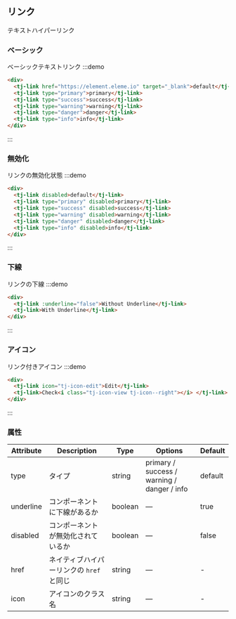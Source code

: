 ## リンク

テキストハイパーリンク

### ベーシック

ベーシックテキストリンク
:::demo

```html
<div>
  <tj-link href="https://element.eleme.io" target="_blank">default</tj-link>
  <tj-link type="primary">primary</tj-link>
  <tj-link type="success">success</tj-link>
  <tj-link type="warning">warning</tj-link>
  <tj-link type="danger">danger</tj-link>
  <tj-link type="info">info</tj-link>
</div>
```

:::

### 無効化

リンクの無効化状態
:::demo

```html
<div>
  <tj-link disabled>default</tj-link>
  <tj-link type="primary" disabled>primary</tj-link>
  <tj-link type="success" disabled>success</tj-link>
  <tj-link type="warning" disabled>warning</tj-link>
  <tj-link type="danger" disabled>danger</tj-link>
  <tj-link type="info" disabled>info</tj-link>
</div>
```

:::

### 下線

リンクの下線
:::demo

```html
<div>
  <tj-link :underline="false">Without Underline</tj-link>
  <tj-link>With Underline</tj-link>
</div>
```

:::

### アイコン

リンク付きアイコン
:::demo

```html
<div>
  <tj-link icon="tj-icon-edit">Edit</tj-link>
  <tj-link>Check<i class="tj-icon-view tj-icon--right"></i> </tj-link>
</div>
```

:::

### 属性

| Attribute | Description                              | Type    | Options                                     | Default |
| --------- | ---------------------------------------- | ------- | ------------------------------------------- | ------- |
| type      | タイプ                                   | string  | primary / success / warning / danger / info | default |
| underline | コンポーネントに下線があるか             | boolean | —                                           | true    |
| disabled  | コンポーネントが無効化されているか       | boolean | —                                           | false   |
| href      | ネイティブハイパーリンクの `href` と同じ | string  | —                                           | -       |
| icon      | アイコンのクラス名                       | string  | —                                           | -       |
